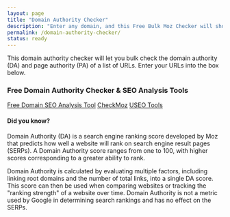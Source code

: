 ```yaml
---
layout: page
title: "Domain Authority Checker"
description: "Enter any domain, and this Free Bulk Moz Checker will show you top competitive SEO metrics like Domain Authority, top pages, ranking keywords, and more which are essential for many websites to gain organic search traffic."
permalink: /domain-authority-checker/
status: ready
---
```


This domain authority checker will let you bulk check the domain authority (DA) and page authority (PA) of a list of URLs. Enter your URLs into the box below.

### Free Domain Authority Checker & SEO Analysis Tools

<div class="list-group">
  <a href="https://moz.com/domain-analysis" target="_blank" rel="noopener nofollow" class="list-group-item list-group-item-action active">Free Domain SEO Analysis Tool</a>
  <a href="https://www.checkmoz.com/" target="_blank" rel="noopener nofollow" class="list-group-item list-group-item-action">CheckMoz</a>
  <a href="https://www.useotools.com/domain-authority-checker" target="_blank" rel="noopener nofollow" class="list-group-item list-group-item-action">USEO Tools</a>
</div>

#### Did you know?

Domain Authority (DA) is a search engine ranking score developed by Moz that predicts how well a website will rank on search engine result pages (SERPs). A Domain Authority score ranges from one to 100, with higher scores corresponding to a greater ability to rank.

Domain Authority is calculated by evaluating multiple factors, including linking root domains and the number of total links, into a single DA score. This score can then be used when comparing websites or tracking the "ranking strength" of a website over time. Domain Authority is not a metric used by Google in determining search rankings and has no effect on the SERPs.
